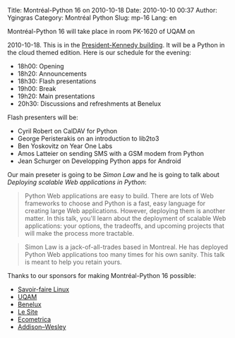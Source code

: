 Title: Montréal-Python 16 on 2010-10-18
Date: 2010-10-10 00:37
Author: Ygingras
Category: Montréal Python
Slug: mp-16
Lang: en

<!--:en--> Montréal-Python 16 will take place in room PK-1620 of UQAM on
2010-10-18. This is in the [President-Kennedy building][]. It will be a
Python in the cloud themed edition. Here is our schedule for the
evening:

-   18h00: Opening
-   18h20: Announcements
-   18h30: Flash presentations
-   19h00: Break
-   19h20: Main presentations
-   20h30: Discussions and refreshments at Benelux

Flash presenters will be:

-   Cyril Robert on CalDAV for Python
-   George Peristerakis on an introduction to lib2to3
-   Ben Yoskovitz on Year One Labs
-   Amos Latteier on sending SMS with a GSM modem from Python
-   Jean Schurger on Developping Python apps for Android

Our main preseter is going to be *Simon Law* and he is going to talk
about *Deploying scalable Web applications in Python*:

> Python Web applications are easy to build. There are lots of Web
> frameworks to choose and Python is a fast, easy language for creating
> large Web applications. However, deploying them is another matter. In
> this talk, you'll learn about the deployment of scalable Web
> applications: your options, the tradeoffs, and upcoming projects that
> will make the process more tractable.

> Simon Law is a jack-of-all-trades based in Montreal. He has deployed
> Python Web applications too many times for his own sanity. This talk
> is meant to help you retain yours.

Thanks to our sponsors for making Montréal-Python 16 possible:

-   [Savoir-faire Linux][]
-   [UQAM][]
-   [Benelux][]
-   [Le Site][]
-   [Ecometrica][]
-   [Addison–Wesley][]

  [President-Kennedy building]: http://www.uqam.ca/campus/pavillons/pk.htm
  [Savoir-faire Linux]: http://savoirfairelinux.com/
  [UQAM]: http://uqam.ca
  [Benelux]: http://www.brasseriebenelux.com/
  [Le Site]: http://lesite.ca/
  [Ecometrica]: http://ecometrica.ca/
  [Addison–Wesley]: http://www.informit.com/topics/topic.aspx?st=61456
